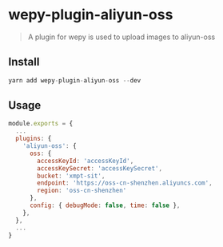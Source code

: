 # wepy-plugin-aliyun-oss
>A plugin for wepy is used to upload images to aliyun-oss

## Install

```js
yarn add wepy-plugin-aliyun-oss --dev
```

## Usage

```js
module.exports = {
  ...
  plugins: {
    'aliyun-oss': {
      oss: {
        accessKeyId: 'accessKeyId',
        accessKeySecret: 'accessKeySecret',
        bucket: 'xmpt-sit',
        endpoint: 'https://oss-cn-shenzhen.aliyuncs.com',
        region: 'oss-cn-shenzhen'
      },
      config: { debugMode: false, time: false },
    },
  },
  ...
}
```
